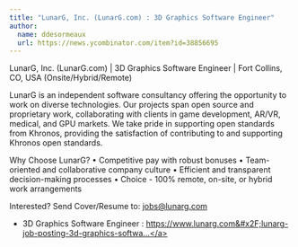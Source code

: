 ```yaml
---
title: "LunarG, Inc. (LunarG.com) : 3D Graphics Software Engineer"
author:
  name: ddesormeaux
  url: https://news.ycombinator.com/item?id=38856695
---
```

LunarG, Inc. (LunarG.com) | 3D Graphics Software Engineer | Fort Collins, CO, USA (Onsite&#x2F;Hybrid&#x2F;Remote)

LunarG is an independent software consultancy offering the opportunity to work on diverse technologies. Our projects span open source and proprietary work, collaborating with clients in game development, AR&#x2F;VR, medical, and GPU markets. We take pride in supporting open standards from Khronos, providing the satisfaction of contributing to and supporting Khronos open standards.

Why Choose LunarG?
• Competitive pay with robust bonuses
• Team-oriented and collaborative company culture
• Efficient and transparent decision-making processes
• Choice - 100% remote, on-site, or hybrid work arrangements

Interested? Send Cover&#x2F;Resume to: jobs@lunarg.com

+ 3D Graphics Software Engineer : <a href="https:&#x2F;&#x2F;www.lunarg.com&#x2F;lunarg-job-posting-3d-graphics-software-engineer-01-02-2024&#x2F;" rel="nofollow">https:&#x2F;&#x2F;www.lunarg.com&#x2F;lunarg-job-posting-3d-graphics-softwa...</a>
